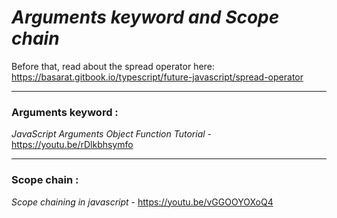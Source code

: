 # _Arguments keyword and Scope chain_

Before that, read about the spread operator here:
https://basarat.gitbook.io/typescript/future-javascript/spread-operator

---

### Arguments keyword :
_JavaScript Arguments Object Function Tutorial_ - https://youtu.be/rDlkbhsymfo

---

### Scope chain :
_Scope chaining in javascript_ - https://youtu.be/vGGOOYOXoQ4
